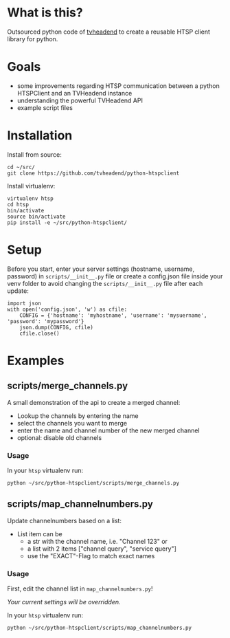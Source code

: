 # What is this? #

Outsourced python code of [tvheadend](https://github.com/tvheadend/tvheadend) to create a reusable HTSP client library for python.

# Goals #

- some improvements regarding HTSP communication between a python HTSPClient and an TVHeadend instance
- understanding the powerful TVHeadend API
- example script files

# Installation #

Install from source:

    cd ~/src/
    git clone https://github.com/tvheadend/python-htspclient
    
Install virtualenv:

    virtualenv htsp
    cd htsp
    bin/activate
    source bin/activate
    pip install -e ~/src/python-htspclient/
    

# Setup #

Before you start, enter your server settings (hostname, username, password) in ```scripts/__init__.py``` file or
create a config.json file inside your venv folder to avoid changing the ```scripts/__init__.py``` file after each update:

```
import json
with open('config.json', 'w') as cfile:
    CONFIG = {'hostname': 'myhostname', 'username': 'mysuername', 'password': 'mypassword'}
    json.dump(CONFIG, cfile)
    cfile.close()
```

# Examples #

## scripts/merge_channels.py ##

A small demonstration of the api to create a merged channel:

- Lookup the channels by entering the name
- select the channels you want to merge
- enter the name and channel number of the new merged channel
- optional: disable old channels

### Usage ###

In your ```htsp``` virtualenv run:

    python ~/src/python-htspclient/scripts/merge_channels.py
    
## scripts/map_channelnumbers.py ##

Update channelnumbers based on a list:

- List item can be
  - a str with the channel name, i.e. "Channel 123" or
  - a list with 2 items ["channel query", "service query"]
  - use the "EXACT"-Flag to match exact names

### Usage ###

First, edit the channel list in ```map_channelnumbers.py```! 

*Your current settings will be overridden.*

In your ```htsp``` virtualenv run:

    python ~/src/python-htspclient/scripts/map_channelnumbers.py
